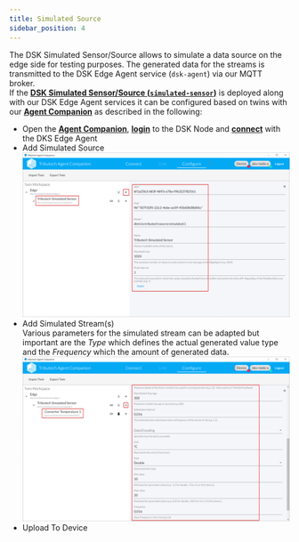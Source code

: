 ```yaml
---
title: Simulated Source
sidebar_position: 4
---
```


The DSK Simulated Sensor/Source allows to simulate a data source on the edge side for testing purposes. The generated data for the streams is transmitted to the DSK Edge Agent service (`dsk-agent`) via our MQTT broker.  
If the [**DSK Simulated Sensor/Source (`simulated-sensor`)**](../../setup/agent/sources/simulated) is deployed along with our DSK Edge Agent services it can be configured based on twins with our [**Agent Companion**](../../setup/agent_companion) as described in the following:

- Open the [**Agent Companion**](../../setup/agent_companion), [**login**](../../setup/agent_companion#agent-companion-login) to the DSK Node and [**connect**](../../setup/agent_companion#agent-companion-connect) with the DKS Edge Agent
- Add Simulated Source
  ![Simulated Sensor/Source 1](./img/simulated-sensor-1.png)
- Add Simulated Stream(s)  
  Various parameters for the simulated stream can be adapted but important are the _Type_ which defines the actual generated value type and the _Frequency_ which the amount of generated data.
  ![Simulated Sensor/Source 2](./img/simulated-sensor-2.png)
- Upload To Device
